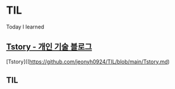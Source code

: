# TIL
Today I learned

## [Tstory - 개인 기술 블로그](https://russwest.tistory.com/)
[Tstory]((https://github.com/jeonyh0924/TIL/blob/main/Tstory.md)

## TIL

